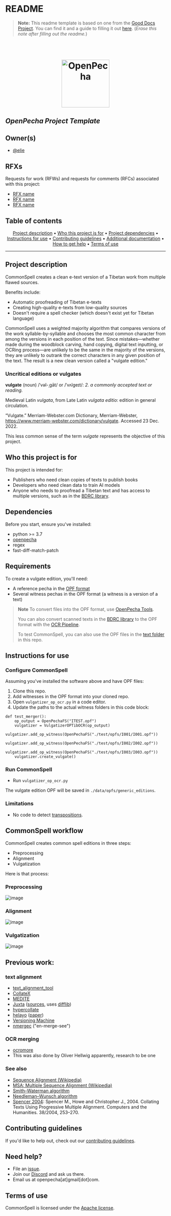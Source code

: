 # README

> **Note:** This readme template is based on one from the [Good Docs Project](https://thegooddocsproject.dev). You can find it and a guide to filling it out [here](https://gitlab.com/tgdp/templates/-/tree/main/readme). (_Erase this note after filling out the readme._)

<h1 align="center">
  <br>
  <a href="https://openpecha.org"><img src="https://avatars.githubusercontent.com/u/82142807?s=400&u=19e108a15566f3a1449bafb03b8dd706a72aebcd&v=4" alt="OpenPecha" width="150"></a>
  <br>
</h1>

## _OpenPecha Project Template_

## Owner(s)

- [@elie](https://github.com/eroux)

## RFXs

Requests for work (RFWs) and requests for comments (RFCs) associated with this project:

- [RFX name](#)
- [RFX name](#)
- [RFX name](#)

## Table of contents

<p align="center">
  <a href="#project-description">Project description</a> •
  <a href="#who-this-project-is-for">Who this project is for</a> •
  <a href="#project-dependencies">Project dependencies</a> •
  <a href="#instructions-for-use">Instructions for use</a> •
  <a href="#contributing-guidelines">Contributing guidelines</a> •
  <a href="#additional-documentation">Additional documentation</a> •
  <a href="#how-to-get-help">How to get help</a> •
  <a href="#terms-of-use">Terms of use</a>
</p>
<hr>

## Project description

CommonSpell creates a clean e-text version of a Tibetan work from multiple flawed sources.

Benefits include:

- Automatic proofreading of Tibetan e-texts
- Creating high-quality e-texts from low-quality sources
- Doesn't require a spell checker (which doesn't exist yet for Tibetan language)

CommonSpell uses a weighted majority algorithm that compares versions of the work syllable-by-syllable and chooses the most common character from among the versions in each position of the text. Since mistakes—whether made during the woodblock carving, hand copying, digital text inputting, or OCRing process—are unlikely to be the same in the majority of the versions, they are unlikely to outrank the correct characters in any given position of the text. The result is a new clean version called a "vulgate edition."

### Uncritical editions or vulgates

**vulgate** (noun) /ˈvəl-ˌgāt/ or /ˈvʌlɡeɪt/: *2. a commonly accepted text or reading.*

Medieval Latin *vulgata*, from Late Latin *vulgata editio*: edition in general circulation.

“Vulgate.” Merriam-Webster.com Dictionary, Merriam-Webster, https://www.merriam-webster.com/dictionary/vulgate. Accessed 23 Dec. 2022.

This less common sense of the term *vulgate* represents the objective of this project.

## Who this project is for

This project is intended for:

- Publishers who need clean copies of texts to publish books
- Developers who need clean data to train AI models
- Anyone who needs to proofread a Tibetan text and has access to multiple versions, such as in the [BDRC library](https://library.bdrc.io).

## Dependencies

Before you start, ensure you've installed:

- python >= 3.7
- [openpecha](https://github.com/OpenPecha/Toolkit)
- regex
- fast-diff-match-patch

## Requirements 

To create a vulgate edition, you'll need:

- A reference pecha in the [OPF format](https://openpecha.org/data/opf-format/)
- Several witness pechas in the OPF format (a witness is a version of a text)

> **Note** To convert files into the OPF format, use [OpenPecha Tools](https://github.com/OpenPecha/Toolkit). 
> 
> You can also convert scanned texts in the [BDRC library](https://library.bdrc.io) to the OPF format with the [OCR Pipeline](https://tools.openpecha.org/ocr/).
> 
> To test CommonSpell, you can also use the OPF files in the [text folder](https://github.com/OpenPecha/fast-collation-tools/tree/main/tests) in this repo.

## Instructions for use

### Configure CommonSpell

Assuming you've installed the software above and have OPF files:

1. Clone this repo.
1. Add witnesses in the OPF format into your cloned repo.
1. Open `vulgatizer_op_ocr.py` in a code editor.
1. Update the paths to the actual witness folders in this code block:

```
def test_merger():
	op_output = OpenPechaFS("ITEST.opf")
	vulgatizer = VulgatizerOPTibOCR(op_output)
	vulgatizer.add_op_witness(OpenPechaFS("./test/opfs/I001/I001.opf"))
	vulgatizer.add_op_witness(OpenPechaFS("./test/opfs/I002/I002.opf"))
	vulgatizer.add_op_witness(OpenPechaFS("./test/opfs/I003/I003.opf"))
	vulgatizer.create_vulgate()
```

### Run CommonSpell

- Run `vulgatizer_op_ocr.py`

The vulgate edition OPF will be saved in `./data/opfs/generic_editions`.

### Limitations

- No code to detect [transpositions](http://multiversiondocs.blogspot.com/2008/10/transpositions.html).

## CommonSpell workflow

CommonSpell creates common spell editions in three steps:

- Preprocessing
- Alignment
- Vulgatization

Here is that process:
### Preprocessing

![image](https://user-images.githubusercontent.com/51434640/218644335-7b74e48e-649a-45e4-9441-b550b6e70825.png)

### Alignment

![image](https://user-images.githubusercontent.com/51434640/218644409-14e73234-bdda-4ae6-aa15-6a9fce600889.png)

### Vulgatization

![image](https://user-images.githubusercontent.com/51434640/218644467-a2c487d5-8313-4940-b640-78bc2258e78c.png)

## Previous work:

### text alignment

- [text_alignment_tool](https://gitlab.com/sofer_mahir/text_alignment_tool)
- [CollateX](https://collatex.net/about/)
- [MEDITE](http://www-poleia.lip6.fr/~ganascia/Medite_Project)
- [Juxta](https://wiki.digitalclassicist.org/Juxta) ([sources](https://github.com/performant-software/juxta-service), uses [difflib](https://github.com/java-diff-utils/java-diff-utils))
- [hypercollate](https://github.com/HuygensING/hyper-collate)
- [helayo](https://github.com/chchch/sanskrit-alignment) ([paper](https://joss.theoj.org/papers/10.21105/joss.04022))
- [Versioning Machine](http://v-machine.org/)
- [nmergec](http://digitalvariants.blogspot.com/2014/05/merging-multi-version-texts-mark-2.html) ("en-merge-see")

### OCR merging

- [ocromore](https://github.com/UB-Mannheim/ocromore)
- This was also done by Oliver Hellwig apparently, research to be one

### See also

- [Sequence Alignment (Wikipedia)](https://en.wikipedia.org/wiki/Sequence_alignment)
- [MSA: Multiple Sequence Alignment (Wikipedia)](https://en.wikipedia.org/wiki/Multiple_sequence_alignment)
- [Smith–Waterman algorithm](https://en.wikipedia.org/wiki/Smith%E2%80%93Waterman_algorithm)
- [Needleman–Wunsch algorithm](https://en.wikipedia.org/wiki/Needleman%E2%80%93Wunsch_algorithm)
- [Spencer 2004](http://dx.doi.org/10.1007/s10579-004-8682-1): Spencer M., Howe and Christopher J., 2004. Collating Texts Using Progressive Multiple Alignment. Computers and the Humanities. 38/2004, 253–270.


## Contributing guidelines

If you'd like to help out, check out our [contributing guidelines](/CONTRIBUTING.md).

## Need help?

- File an [issue](https://github.com/OpenPecha/CommonSpell/issues/new).
- Join our [Discord](https://discord.com/invite/7GFpPFSTeA) and ask us there.
- Email us at openpecha[at]gmail[dot]com.

## Terms of use

CommonSpell is licensed under the [Apache license](/LICENSE.md).
